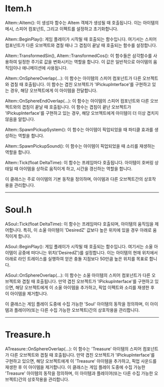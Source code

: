 # Item.h

AItem::AItem(): 이 생성자 함수는 AItem 객체가 생성될 때 호출됩니다. 이는 아이템의 메시, 스피어 컴포넌트, 그리고 이펙트를 설정하고 초기화합니다.

AItem::BeginPlay(): 게임 플레이가 시작될 때 호출되는 함수입니다. 여기서는 스피어 컴포넌트가 다른 오브젝트와 겹칠 때나 그 겹침이 끝날 때 호출되는 함수를 설정합니다.

AItem::TransformedSin(), AItem::TransformedCos(): 이 함수들은 삼각함수를 사용하여 일정한 주기로 값을 변화시키는 역할을 합니다. 이 값은 일반적으로 아이템의 움직임이나 애니메이션에 사용됩니다.

AItem::OnSphereOverlap(...): 이 함수는 아이템의 스피어 컴포넌트가 다른 오브젝트와 겹칠 때 호출됩니다. 이 함수는 겹친 오브젝트가 'IPickupInterface'를 구현하고 있는 경우, 해당 오브젝트에게 이 아이템을 전달합니다.

AItem::OnSphereEndOverlap(...): 이 함수는 아이템의 스피어 컴포넌트와 다른 오브젝트와의 겹침이 끝날 때 호출됩니다. 이 함수는 겹침이 끝난 오브젝트가 'IPickupInterface'를 구현하고 있는 경우, 해당 오브젝트에게 아이템이 더 이상 겹치지 않음을 알립니다.

AItem::SpawnPickupSystem(): 이 함수는 아이템이 픽업되었을 때 파티클 효과를 생성하는 역할을 합니다.

AItem::SpawnPickupSound(): 이 함수는 아이템이 픽업되었을 때 소리를 재생하는 역할을 합니다.

AItem::Tick(float DeltaTime): 이 함수는 프레임마다 호출됩니다. 아이템이 호버링 상태일 때 아이템을 상하로 움직이게 하고, 시간을 갱신하는 역할을 합니다.

이 클래스는 주로 아이템의 기본 동작을 정의하며, 아이템과 다른 오브젝트간의 상호작용을 관리합니다.

---

# Soul.h

ASoul::Tick(float DeltaTime): 이 함수는 프레임마다 호출되며, 아이템의 움직임을 제어합니다. 특히, 이 소울 아이템이 'DesiredZ' 값보다 높은 위치에 있을 경우 아래로 움직이게 합니다.

ASoul::BeginPlay(): 게임 플레이가 시작될 때 호출되는 함수입니다. 여기서는 소울 아이템이 공중에 떠다니는 위치('DesiredZ')를 설정합니다. 이는 아이템의 현재 위치에서 아래로 라인 트레이스를 실행하여 얻은 충돌 지점보다 50만큼 높은 위치를 목표로 합니다.

ASoul::OnSphereOverlap(...): 이 함수는 소울 아이템의 스피어 컴포넌트가 다른 오브젝트와 겹칠 때 호출됩니다. 만약 겹친 오브젝트가 'IPickupInterface'를 구현하고 있으면, 해당 오브젝트에게 이 소울 아이템을 추가하고, 픽업 이펙트와 소리를 재생한 후 이 아이템을 제거합니다.

이 클래스는 게임 플레이 도중에 수집 가능한 'Soul' 아이템의 동작을 정의하며, 이 아이템과 플레이어(또는 다른 수집 가능한 오브젝트)간의 상호작용을 관리합니다.

---

# Treasure.h

ATreasure::OnSphereOverlap(...): 이 함수는 'Treasure' 아이템의 스피어 컴포넌트가 다른 오브젝트와 겹칠 때 호출됩니다. 만약 겹친 오브젝트가 'IPickupInterface'를 구현하고 있으면, 해당 오브젝트에게 이 'Treasure' 아이템을 추가하고, 픽업 사운드를 재생한 후 이 아이템을 제거합니다.
이 클래스는 게임 플레이 도중에 수집 가능한 'Treasure' 아이템의 동작을 정의하며, 이 아이템과 플레이어(또는 다른 수집 가능한 오브젝트)간의 상호작용을 관리합니다.

